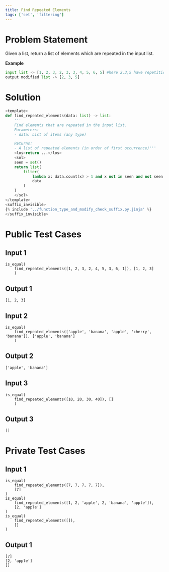 ```yaml
---
title: Find Repeated Elements
tags: ['set', 'filtering']
---
```


# Problem Statement

Given a list, return a list of elements which are repeated in the input list.

**Example**
```python
input list -> [1, 2, 3, 2, 3, 3, 4, 5, 6, 5] #here 2,3,5 have repetitions
output modified list -> [2, 3, 5]
```

# Solution

```python test.py  -r 'python test.py'
<template>
def find_repeated_elements(data: list) -> list:
    '''
    Find elements that are repeated in the input list.
    Parameters:
    - data: List of items (any type)

    Returns:
    - A list of repeated elements (in order of first occurrence)'''
    <los>return ...</los>
    <sol>
    seen = set()
    return list(
        filter(
            lambda x: data.count(x) > 1 and x not in seen and not seen.add(x),
            data
        )
    )
    </sol>
</template>
<suffix_invisible>
{% include '../function_type_and_modify_check_suffix.py.jinja' %}
</suffix_invisible>
```

# Public Test Cases

## Input 1

```
is_equal(
    find_repeated_elements([1, 2, 3, 2, 4, 5, 3, 6, 1]), [1, 2, 3]
    )
```

## Output 1

```
[1, 2, 3]
```

## Input 2

```
is_equal(
    find_repeated_elements(['apple', 'banana', 'apple', 'cherry', 'banana']), ['apple', 'banana']
    )
```
## Output 2

```
['apple', 'banana']
```

## Input 3

```
is_equal(
    find_repeated_elements([10, 20, 30, 40]), []
    )
```

## Output 3

```
[]
```

# Private Test Cases

## Input 1

```
is_equal(
    find_repeated_elements([7, 7, 7, 7, 7]),
    [7]
)
is_equal(
    find_repeated_elements([1, 2, 'apple', 2, 'banana', 'apple']), 
    [2, 'apple']
)
is_equal(
    find_repeated_elements([]), 
    []
)
```

## Output 1

```
[7]
[2, 'apple']
[]
```
